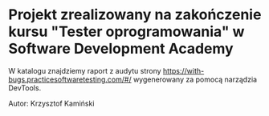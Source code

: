 # Projekt zrealizowany na zakończenie kursu "Tester oprogramowania" w Software Development Academy

W katalogu znajdziemy raport z audytu strony https://with-bugs.practicesoftwaretesting.com/#/ wygenerowany za pomocą narządzia DevTools.

Autor: Krzysztof Kamiński
